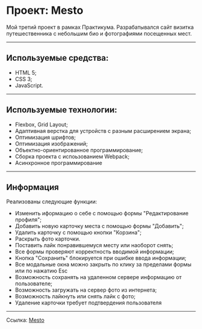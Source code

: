 # Проект: Mesto

Мой третий проект в рамках Практикума. Разрабатывался сайт визитка путешественника с небольшим био и фотографиями посещенных мест.

---

## Используемые средства:
  - HTML 5;
  - CSS 3;
  - JavaScript.

---

## Используемые технологии:
  - Flexbox, Grid Layout;
  - Адаптивная верстка для устройств с разным расширением экрана;
  - Оптимизация шрифтов;
  - Оптимизация изображений;
  - Объектно-ориентированное программирование;
  - Сборка проекта с испоьзованием Webpack;
  - Асинхронное программирование

---
## Информация
Реализованы следующие функции:
  - Изменить иформацию о себе с помощью формы "Редактирование профиля";
  - Добавить новую карточку места с помощью формы "Добавить";
  - Удалить карточку с помощью кнопки "Корзина";
  - Раскрыть фото карточки.
  - Поставить лайк понравившемуся месту или наоборот снять;
  - Все формы проверяют корректность вводимой информации;
  - Кнопка "Сохранить" блокируется при ошибке ввода информации;
  - Все модальные окна можно закрыть по клику за пределами формы или по нажатию Esc
  - Возможность сохранять на удаленном сервере информацию от пользователе;
  - Возможность загружать на сервер фото из интернета;
  - Возможность лайкнуть или снять лайк с фото;
  - Удаление карточки требует подтвердения пользователя
---

Ссылка: [Mesto](https://smitt8.github.io/mesto/ "Жмак :-)") 